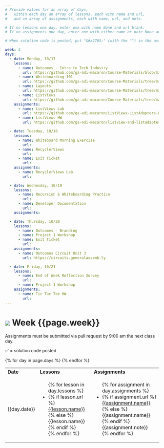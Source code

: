 ```yaml
---
# Provide values for an array of days,
#   within each day an array of lessons, each with name and url,
#   and an array of assignments, each with name, url, and note.

# If no lessons one day, enter one with name None and url blank.
# If no assignments one day, enter one with either name or note None and url blank.

# When solution code is posted, put "&#x2705;" (with the "") in the assignment's note.

week: 3
days:
  - date: Monday, 10/17
    lessons:
      - name: Outcomes - Intro to Tech Industry
        url: https://github.com/ga-adi-macaron/Course-Materials/blob/master/lessons/outcomes/intro-to-tech-industry/
      - name: Whiteboarding 101
        url: https://github.com/ga-adi-macaron/Course-Materials/tree/master/lessons/computer-science-and-interview-prep/whiteboarding-lesson
      - name: Layouts
        url: https://github.com/ga-adi-macaron/Course-Materials/tree/master/lessons/user-interface/layouts-lesson
      - name: ListViews
        url: https://github.com/ga-adi-macaron/Course-Materials/tree/master/lessons/user-interface/listviews-list-adapters-lesson
    assignments:
      - name: ListViews Lab
        url: https://github.com/ga-adi-macaron/ListViews-ListAdapters-Lab
      - name: ListViews HW
        url: https://github.com/ga-adi-macaron/listview-and-listadapter-hw

  - date: Tuesday, 10/18
    lessons:
      - name: Whiteboard Morning Exercise
        url:
      - name: RecyclerViews
        url:
      - name: Exit Ticket
        url:
    assignments:
      - name: RecyclerViews Lab
        url:

  - date: Wednesday, 10/19
    lessons:
      - name: Recursion & Whiteboarding Practice
        url:
      - name: Developer Documentation
        url:
    assignments:

  - date: Thursday, 10/20
    lessons:
      - name: Outcomes - Branding
      - name: Project 1 Workshop
      - name: Exit Ticket
        url:
    assignments:
      - name: Outcomes Circuit Unit 3
        url: https://circuits.generalassemb.ly

  - date: Friday, 10/21
    lessons:
      - name: End of Week Reflection Survey
        url:
      - name: Project 1 Workshop
    assignments:
      - name: Tic Tac Toe HW
        url:
---
```


# ![](https://ga-dash.s3.amazonaws.com/production/assets/logo-9f88ae6c9c3871690e33280fcf557f33.png) Week {{page.week}}

Assignments must be submitted via pull request by 9:00 am the next class day.

&#x2705; = solution code posted

<table>
<tr><td><b>Date</b></td><td><b>Lessons</b></td><td><b>Assignments</b></td></tr>
{% for day in page.days %}
  <tr>
    <td>{{day.date}}</td>
    <td><ul>{% for lesson in day.lessons %}
      <li>{% if lesson.url %}
        <a href="{{lesson.url}}">{{lesson.name}}</a>
      {% else %}
        {{lesson.name}}
      {% endif %}</li>
    {% endfor %}</ul></td>
    <td><ul>{% for assignment in day.assignments %}
      <li>{% if assignment.url %}
        <a href="{{assignment.url}}">{{assignment.name}}</a>
      {% else %}
        {{assignment.name}}
      {% endif %}{{assignment.note}}</li>
    {% endfor %}</ul></td>
  </tr>
{% endfor %}
</table>
